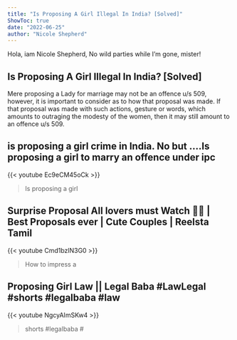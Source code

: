 ```yaml
---
title: "Is Proposing A Girl Illegal In India? [Solved]"
ShowToc: true 
date: "2022-06-25"
author: "Nicole Shepherd" 
---
```


Hola, iam Nicole Shepherd, No wild parties while I’m gone, mister!
## Is Proposing A Girl Illegal In India? [Solved]
Mere proposing a Lady for marriage may not be an offence u/s 509, however, it is important to consider as to how that proposal was made. If that proposal was made with such actions, gesture or words, which amounts to outraging the modesty of the women, then it may still amount to an offence u/s 509.

## is proposing a girl crime in India. No but ....Is proposing a girl to marry an offence under ipc
{{< youtube Ec9eCM45oCk >}}
>Is proposing a girl

## Surprise Proposal All lovers must Watch 🥰💘 | Best Proposals ever | Cute Couples | Reelsta Tamil
{{< youtube Cmd1bzlN3G0 >}}
>How to impress a 

## Proposing Girl Law || Legal Baba #LawLegal #shorts #legalbaba #law
{{< youtube NgcyAImSKw4 >}}
>shorts #legalbaba #

